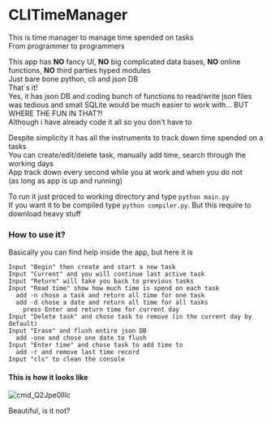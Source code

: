 # CLITimeManager

This is time manager to manage time spended on tasks<br>
From programmer to programmers<br>

This app has <b>NO</b> fancy UI, <b>NO</b> big complicated data bases, <b>NO</b> online functions, <b>NO</b> third parties hyped modules<br>
Just bare bone python, cli and json DB<br>
That`s it!<br>
Yes, it has json DB and coding bunch of functions to read/write json files was tedious and small SQLite would be much easier to work with... BUT WHERE THE FUN IN THAT?!<br>
Although i have already code it all so you don't have to

Despite simplicity it has all the instruments to track down time spended on a tasks<br>
You can create/edit/delete task, manually add time, search through the working days<br>
App track down every second while you at work and when you do not<br>
(as long as app is up and running)<br>

To run it just proced to working directory and type ``` python main.py ```<br>
If you want it to be compiled type ``` python compiler.py ```. But this require to download heavy stuff<br>

### How to use it?

Basically you can find help inside the app, but here it is


```
Input "Begin" then create and start a new task
Input "Current" and you will continue last active task
Input "Return" will take you back to previous tasks
Input "Read time" show how much time is spend on each task
  add -n chose a task and return all time for one task
  add -d chose a date and return all time for all tasks
    press Enter and return time for current day
Input "Delete task" and chose task to remove (in the current day by default)
Input "Erase" and flush entire json DB
  add -one and chose one date to flush
Input "Enter time" and chose task to add time to 
  add -r and remove last time record
Input "cls" to clean the console
```

#### This is how it looks like

![cmd_Q2Jpe0IIlc](https://github.com/Frisle/CLITimeManager/assets/47441164/ffb8a70e-e435-4d72-b1d5-041bf9ead46d)

Beautiful, is it not?
